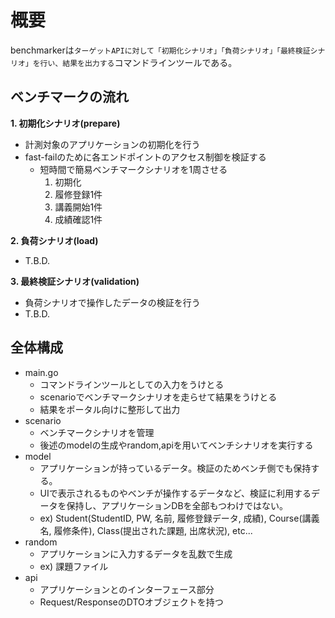 # 概要
benchmarkerは`ターゲットAPIに対して「初期化シナリオ」「負荷シナリオ」「最終検証シナリオ」を行い、結果を出力する`コマンドラインツールである。

## ベンチマークの流れ

 **1. 初期化シナリオ(prepare)**
 - 計測対象のアプリケーションの初期化を行う
 - fast-failのために各エンドポイントのアクセス制御を検証する
   - 短時間で簡易ベンチマークシナリオを1周させる
     1. 初期化
     2. 履修登録1件
     3. 講義開始1件
     4. 成績確認1件

 **2. 負荷シナリオ(load)**
 - T.B.D.
 
 **3. 最終検証シナリオ(validation)**
 - 負荷シナリオで操作したデータの検証を行う
 - T.B.D.

## 全体構成

 - main.go
   - コマンドラインツールとしての入力をうけとる
   - scenarioでベンチマークシナリオを走らせて結果をうけとる
   - 結果をポータル向けに整形して出力
 - scenario
   - ベンチマークシナリオを管理
   - 後述のmodelの生成やrandom,apiを用いてベンチシナリオを実行する
 - model
   - アプリケーションが持っているデータ。検証のためベンチ側でも保持する。
   - UIで表示されるものやベンチが操作するデータなど、検証に利用するデータを保持し、アプリケーションDBを全部もつわけではない。
   - ex) Student(StudentID, PW, 名前, 履修登録データ, 成績), Course(講義名, 履修条件), Class(提出された課題, 出席状況), etc...
 - random
   - アプリケーションに入力するデータを乱数で生成
   - ex) 課題ファイル
 - api
   - アプリケーションとのインターフェース部分
   - Request/ResponseのDTOオブジェクトを持つ